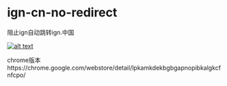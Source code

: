 # ign-cn-no-redirect
阻止ign自动跳转ign.中国

[![alt text](http://ww3.sinaimg.cn/large/5fd37818jw1eq7bx4bc4ej20c0038mx9.jpg "商店地址")](https://chrome.google.com/webstore/detail/mmlkhkccadgochofbhcjnpgcfokbickl/)

chrome版本https://chrome.google.com/webstore/detail/lpkamkdekbgbgapnopibkalgkcfnfcpo/
